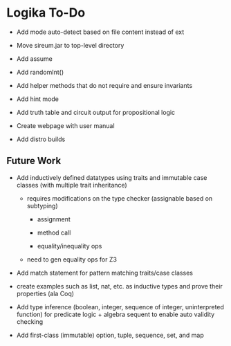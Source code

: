 Logika To-Do
============

* Add mode auto-detect based on file content instead of ext

* Move sireum.jar to top-level directory

* Add assume

* Add randomInt()

* Add helper methods that do not require and ensure invariants

* Add hint mode

* Add truth table and circuit output for propositional logic 

* Create webpage with user manual

* Add distro builds


Future Work
-----------

* Add inductively defined datatypes using traits and immutable case classes (with multiple trait inheritance)
 
  * requires modifications on the type checker (assignable based on subtyping)
  
    * assignment
    
    * method call
    
    * equality/inequality ops
    
  * need to gen equality ops for Z3
    
* Add match statement for pattern matching traits/case classes

* create examples such as list, nat, etc. as inductive types and prove their properties (ala Coq)

* Add type inference (boolean, integer, sequence of integer, uninterpreted function) 
  for predicate logic + algebra sequent to enable auto validity checking

* Add first-class (immutable) option, tuple, sequence, set, and map
